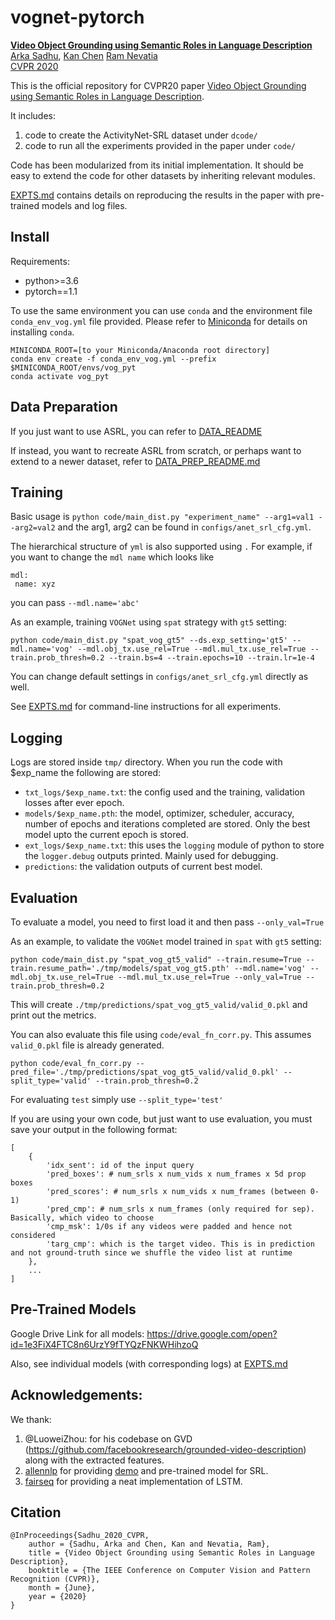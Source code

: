 # vognet-pytorch
[**Video Object Grounding using Semantic Roles in Language Description**](https://arxiv.org/abs/2003.10606)<br>
[Arka Sadhu](https://theshadow29.github.io/), [Kan Chen](https://kanchen.info/) [Ram Nevatia](https://sites.usc.edu/iris-cvlab/professor-ram-nevatia/)<br>
[CVPR 2020](http://cvpr2020.thecvf.com/)

This is the official repository for CVPR20 paper [Video Object Grounding using Semantic Roles in Language Description](https://arxiv.org/abs/2003.10606).

It includes:
1. code to create the ActivityNet-SRL dataset under `dcode/`
1. code to run all the experiments provided in the paper under `code/`

Code has been modularized from its initial implementation.
It should be easy to extend the code for other datasets by inheriting relevant modules. 

[EXPTS.md](./EXPTS.md) contains details on reproducing the results in the paper with pre-trained models and log files.

## Install

Requirements:
 - python>=3.6
  - pytorch==1.1

  To use the same environment you can use `conda` and the environment file `conda_env_vog.yml` file provided. Please refer to [Miniconda](https://docs.conda.io/en/latest/miniconda.html) for details on installing `conda`.

  ```
  MINICONDA_ROOT=[to your Miniconda/Anaconda root directory]
  conda env create -f conda_env_vog.yml --prefix $MINICONDA_ROOT/envs/vog_pyt
  conda activate vog_pyt
  ```

## Data Preparation

If you just want to use ASRL, you can refer to [DATA_README](./data/README.md)

If instead, you want to recreate ASRL from scratch, or perhaps want to extend to a newer dataset, refer to [DATA_PREP_README.md](./dcode/README.md)

## Training
Basic usage is `python code/main_dist.py "experiment_name" --arg1=val1 --arg2=val2` and the arg1, arg2 can be found in `configs/anet_srl_cfg.yml`.

The hierarchical structure of `yml` is also supported using `.`
For example, if you want to change the `mdl name` which looks like
```
mdl:
 name: xyz
```
you can pass `--mdl.name='abc'`

As an example, training `VOGNet` using `spat` strategy with `gt5` setting:

```
python code/main_dist.py "spat_vog_gt5" --ds.exp_setting='gt5' --mdl.name='vog' --mdl.obj_tx.use_rel=True --mdl.mul_tx.use_rel=True --train.prob_thresh=0.2 --train.bs=4 --train.epochs=10 --train.lr=1e-4
```

You can change default settings in `configs/anet_srl_cfg.yml` directly as well.

See [EXPTS.md](./EXPTS.md) for command-line instructions for all experiments.

## Logging

Logs are stored inside `tmp/` directory. When you run the code with $exp_name the following are stored:
- `txt_logs/$exp_name.txt`: the config used and the training, validation losses after ever epoch.
- `models/$exp_name.pth`: the model, optimizer, scheduler, accuracy, number of epochs and iterations completed are stored. Only the best model upto the current epoch is stored.
- `ext_logs/$exp_name.txt`: this uses the `logging` module of python to store the `logger.debug` outputs printed. Mainly used for debugging.
- `predictions`: the validation outputs of current best model.

## Evaluation
To evaluate a model, you need to first load it and then pass `--only_val=True`

As an example, to validate the `VOGNet` model trained in `spat` with `gt5` setting:
```
python code/main_dist.py "spat_vog_gt5_valid" --train.resume=True --train.resume_path='./tmp/models/spat_vog_gt5.pth' --mdl.name='vog' --mdl.obj_tx.use_rel=True --mdl.mul_tx.use_rel=True --only_val=True --train.prob_thresh=0.2
```

This will create `./tmp/predictions/spat_vog_gt5_valid/valid_0.pkl` and print out the metrics.

You can also evaluate this file using `code/eval_fn_corr.py`. This assumes `valid_0.pkl` file is already generated.

```
python code/eval_fn_corr.py --pred_file='./tmp/predictions/spat_vog_gt5_valid/valid_0.pkl' --split_type='valid' --train.prob_thresh=0.2
```

For evaluating `test` simply use `--split_type='test'`

If you are using your own code, but just want to use evaluation, you must save your output in the following format:
```
[
	{
		'idx_sent': id of the input query
		'pred_boxes': # num_srls x num_vids x num_frames x 5d prop boxes
		'pred_scores': # num_srls x num_vids x num_frames (between 0-1)
		'pred_cmp': # num_srls x num_frames (only required for sep). Basically, which video to choose
		'cmp_msk': 1/0s if any videos were padded and hence not considered
		'targ_cmp': which is the target video. This is in prediction and not ground-truth since we shuffle the video list at runtime
	},
	...
]
```

## Pre-Trained Models

Google Drive Link for all models: https://drive.google.com/open?id=1e3FiX4FTC8n6UrzY9fTYQzFNKWHihzoQ

Also, see individual models (with corresponding logs) at [EXPTS.md](./EXPTS.md)

## Acknowledgements:

We thank:
1. @LuoweiZhou: for his codebase on GVD (https://github.com/facebookresearch/grounded-video-description) along with the extracted features.
2. [allennlp](https://github.com/allenai/allennlp) for providing [demo](https://demo.allennlp.org/semantic-role-labeling) and pre-trained model for SRL.
3. [fairseq](https://github.com/pytorch/fairseq) for providing a neat implementation of LSTM.

## Citation
```
@InProceedings{Sadhu_2020_CVPR,
	author = {Sadhu, Arka and Chen, Kan and Nevatia, Ram},
	title = {Video Object Grounding using Semantic Roles in Language Description},
	booktitle = {The IEEE Conference on Computer Vision and Pattern Recognition (CVPR)},
	month = {June},
	year = {2020}
}
```
